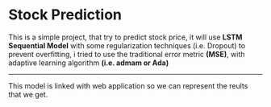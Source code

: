 # Stock Prediction

This is a simple project, that try to predict stock price, it will use __LSTM Sequential Model__
with some regularization techniques (i.e. Dropout) to prevent overfitting,
i tried to use the traditional error metric __(MSE)__, with adaptive learning algorithm __(i.e. admam or Ada)__

***

This model is linked with web application so we can represent the reults that we get.